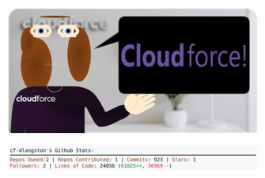 <!-- 
Version 3.0.220
Built Sun Mar 30 2025 05:16:49 GMT+0000 (Coordinated Universal Time)
-->

<h1 align="center">
  <a href="https://github.com/dylanlangston/dylanlangston/tree/master/src" title="Click to View Source">
    <picture width="100%" alt="Dylan">
      <source media="(prefers-color-scheme: dark)" srcset="dylan-dark.svg?version=3.0.220">
      <img src="dylan-light.svg?version=3.0.220" alt="Dylan">
    </picture>
  </a>
</h1>

<div align="center">
  <picture width="100%" alt="Profile Info and Stats">
    <source media="(prefers-color-scheme: dark)" srcset="stats-dark.svg?version=3.0.220">
    <img src="stats-light.svg?version=3.0.220" alt="Profile Info and Stats">
  </picture>
</div>
